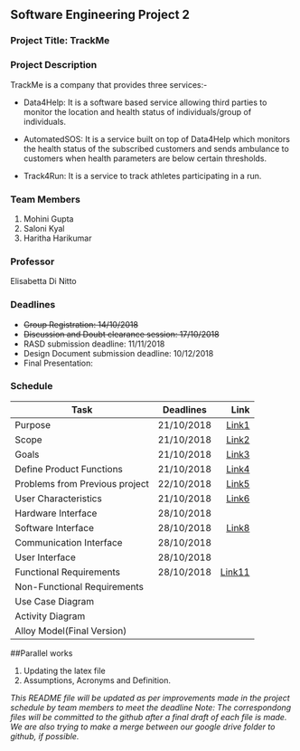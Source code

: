 ## Software Engineering Project 2

### Project Title: TrackMe 

### Project Description
TrackMe is a company that provides three services:-

* Data4Help: It is a software based service allowing third parties to monitor the location and health status of individuals/group of individuals.

* AutomatedSOS: It is a service built on top of Data4Help which monitors the health status of the subscribed customers and sends ambulance to customers when health parameters are below certain thresholds.

* Track4Run: It is a service to track athletes participating in a run.

### Team Members
1. Mohini Gupta
2. Saloni Kyal 
3. Haritha Harikumar

### Professor
  Elisabetta Di Nitto

### Deadlines
* ~~Group Registration: 14/10/2018~~
* ~~Discussion and Doubt clearance session: 17/10/2018~~
* RASD submission deadline: 11/11/2018
* Design Document submission deadline: 10/12/2018
* Final Presentation:

### Schedule 

| Task                                 | Deadlines     | Link  |
| ------------------------------------ |:-------------:| -----:|
| Purpose                       | 21/10/2018      | [Link1](https://docs.google.com/document/d/1Or7aglJbeBsoHR5tqhnVymgFG0gOmihCOXqvMuci21g/edit?usp=sharing) |
| Scope                         |  21/10/2018     | [Link2](https://docs.google.com/document/d/1D-FYubddELyB6ro9z1Oxj5xlG_8zpWq2HJFKQx24IG4/edit?usp=sharing) |
| Goals                         |   21/10/2018    |  [Link3](https://docs.google.com/document/d/13ibDW_v_D57mA2n-OOU7XBZVjlH4gbkjZh_6A9Sht1g/edit?usp=sharing) |
| Define Product Functions             | 21/10/2018   | [Link4](https://docs.google.com/document/d/1RZdYuTasAuT0GDCwBPlvUDSUkG2Xa49ng8N7ZI9vc3M/edit?usp=sharing) |
| Problems from Previous project      | 22/10/2018    | [Link5](https://docs.google.com/document/d/143Q_0F3AAMLNcqAfy1sm0pyHeD6Y2WTMwDMYzgMxeUY/edit?usp=sharing)   |
| User Characteristics                 | 21/10/2018   | [Link6](https://docs.google.com/document/d/1OdOKbLerwhISCSZ5Qt22pAm_vOwS3x0uSVbc_Ed1JAw/edit?usp=sharing) |
| Hardware Interface                   | 28/10/2018    |       |
| Software Interface                   | 28/10/2018    | [Link8](https://docs.google.com/document/d/1m6OQ-cGd1xN0bK9nUfAKDk8bnIaw8kqJw1tDWOZjcjE/edit?usp=sharing) |
| Communication Interface              | 28/10/2018    |       |
| User Interface                       | 28/10/2018    |       |
| Functional Requirements              | 28/10/2018    | [Link11](https://docs.google.com/document/d/1aDLVBe5S9p1dQ0r9be2EviskRdyp8PDLtewoJKthFk8/edit?usp=sharing) |
| Non-Functional Requirements          |               |       |
| Use Case Diagram                     |               |       |
| Activity Diagram                     |               |       |
| Alloy Model(Final Version)           |               |       |


##Parallel works
1. Updating the latex file 
2. Assumptions, Acronyms and Definition.



*This README file will be updated as per improvements made in the project schedule by team members to meet the deadline*
*Note: The correspondong files will be committed to the github after a final draft of each file is made. We are also trying to make a merge between our google drive folder to github, if possible.*

